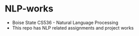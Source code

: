 # NLP-works

- Boise State CS536 - Natural Language Processing
- This repo has NLP related assignments and project works

